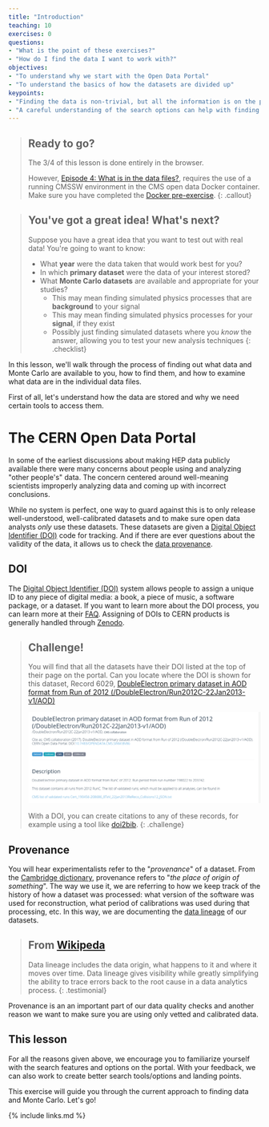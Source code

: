```yaml
---
title: "Introduction"
teaching: 10
exercises: 0
questions:
- "What is the point of these exercises?"
- "How do I find the data I want to work with?"
objectives:
- "To understand why we start with the Open Data Portal"
- "To understand the basics of how the datasets are divided up"
keypoints:
- "Finding the data is non-trivial, but all the information is on the portal"
- "A careful understanding of the search options can help with finding what you need"
---
```


> ## Ready to go?
> The 3/4 of this lesson is done entirely in the browser. 
> 
> However, [Episode 4: What is in the data files?](https://cms-opendata-workshop.github.io/workshop2022-lesson-dataset-scouting/04-what-is-in-the-data/index.html), requires the use of a running CMSSW environment in the CMS open data Docker container. Make sure you have completed the [Docker pre-exercise](https://cms-opendata-workshop.github.io/workshop2022-lesson-docker/).
{: .callout}

> ## You've got a great idea! What's next?
> Suppose you have a great idea that you want to test out with real data! You're going to want
> to know:
> * What **year** were the data taken that would work best for you?
> * In which **primary dataset** were the data of your interest stored?
> * What **Monte Carlo datasets** are available and appropriate for your studies?
>     * This may mean finding simulated physics processes that are **background** to your signal
>     * This may mean finding simulated physics processes for your **signal**, if they exist
>     * Possibly just finding simulated datasets where you *know* the answer, allowing you to test your new analysis techniques
{: .checklist}

In this lesson, we'll walk through the process of finding out what data and 
Monte Carlo are available to you, how to find them, and how to examine what 
data are in the individual data files. 

First of all, let's understand how the data are stored and why we need certain
tools to access them. 


# The CERN Open Data Portal

In some of the earliest discussions about making HEP data publicly available there were many concerns about 
people using and analyzing "other people's" data. The concern centered around well-meaning scientists improperly 
analyzing data and coming up with incorrect conclusions. 

While no system is perfect, one way to guard against this is to only release well-understood, well-calibrated 
datasets and to make sure open data analysts *only* use these datasets. These datasets are given
a [Digital Object Identifier (DOI)](https://www.doi.org/) code for tracking. And if there
are ever questions about the validity of the data, it allows us to check the 
[data provenance](https://en.wikipedia.org/wiki/Data_lineage#:~:text=Data%20provenance%20refers%20to%20records,the%20data%20and%20its%20origins.).

## DOI

The [Digital Object Identifier (DOI)](https://www.doi.org/) system allows people to assign a unique
ID to any piece of digital media: a book, a piece of music, a software package, or a dataset. If you want to learn
more about the DOI process, you can learn more at their [FAQ](https://www.doi.org/faq.html). Assigning
of DOIs to CERN products is generally handled through [Zenodo](https://zenodo.org/). 

> ## Challenge!
> You will find that all the datasets have their DOI listed at the top of their page on the portal. 
> Can you locate where the DOI is shown for this dataset, Record 6029,
> [DoubleElectron primary dataset in AOD format from Run of 2012 (/DoubleElectron/Run2012C-22Jan2013-v1/AOD)](http://opendata.cern.ch/record/6029)
> 
> ![](../assets/img/portal_screenshot_DOI_example.png)
>
> With a DOI, you can create citations to any of these records, for example using a tool like [doi2bib](https://www.doi2bib.org).
{: .challenge}

## Provenance

You will hear experimentalists refer to the "*provenance*" of a dataset. From the 
[Cambridge dictionary](https://dictionary.cambridge.org/us/dictionary/english/provenance), provenance
refers to "*the place of origin of something*". 
The way we use it, we are referring to how we keep track of the history of how a dataset was 
processed: what version of the software was used for reconstruction, what period of calibrations
was used during that processing, etc. In this way, we are documenting the 
[data lineage](https://en.wikipedia.org/wiki/Data_lineage#:~:text=Data%20provenance%20refers%20to%20records,the%20data%20and%20its%20origins.)
of our datasets. 
> ## From [Wikipeda](https://en.wikipedia.org/wiki/Data_lineage#:~:text=Data%20provenance%20refers%20to%20records,the%20data%20and%20its%20origins.)
> Data lineage includes the data origin, what happens to it and where it moves over time.
> Data lineage gives visibility while greatly simplifying the ability to trace errors back to the root cause in a data analytics process.
{: .testimonial}

Provenance is an an important part of our data quality checks
and another reason we want to make sure you are using only vetted and calibrated data. 


## This lesson

For all the reasons given above, we encourage you to familiarize yourself with the search features and options
on the portal. With your feedback, we can also work to create better search tools/options and landing
points. 

This exercise will guide you through the current approach to finding data and Monte Carlo. Let's go!


{% include links.md %}
